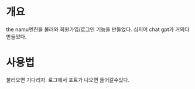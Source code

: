# 개요
the namu엔진을 불러와 회원가입/로그인 기능을 만들었다.
심지어 chat gpt가 거의다 만들었다.
# 사용법
불러오면 기다리자. 로그에서 포트가 나오면 들어갈수있다.

